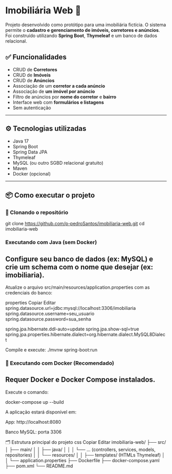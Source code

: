# Imobiliária Web 🏡

Projeto desenvolvido como protótipo para uma imobiliária fictícia. O sistema permite o **cadastro e gerenciamento de imóveis, corretores e anúncios**. Foi construído utilizando **Spring Boot**, **Thymeleaf** e um banco de dados relacional.

## ✅ Funcionalidades

- CRUD de **Corretores**
- CRUD de **Imóveis**
- CRUD de **Anúncios**
- Associação de um **corretor a cada anúncio**
- Associação de **um imóvel por anúncio**
- Filtro de anúncios por **nome do corretor** e **bairro**
- Interface web com **formulários e listagens**
- Sem autenticação

---

## ⚙️ Tecnologias utilizadas

- Java 17
- Spring Boot
- Spring Data JPA
- Thymeleaf
- MySQL (ou outro SGBD relacional gratuito)
- Maven
- Docker (opcional)

---

## 📦 Como executar o projeto

### 🔽 Clonando o repositório

git clone https://github.com/p-pedroSantos/imobiliaria-web.git
cd imobiliaria-web

### Executando com Java (sem Docker)
## Configure seu banco de dados (ex: MySQL) e crie um schema com o nome que desejar (ex: imobiliaria).

Atualize o arquivo src/main/resources/application.properties com as credenciais do banco:

properties
Copiar
Editar
spring.datasource.url=jdbc:mysql://localhost:3306/imobiliaria
spring.datasource.username=seu_usuario
spring.datasource.password=sua_senha

spring.jpa.hibernate.ddl-auto=update
spring.jpa.show-sql=true
spring.jpa.properties.hibernate.dialect=org.hibernate.dialect.MySQL8Dialect

Compile e execute:
./mvnw spring-boot:run

### 🐳 Executando com Docker (Recomendado)
## Requer Docker e Docker Compose instalados.

Execute o comando:

docker-compose up --build

A aplicação estará disponível em:

App: http://localhost:8080

Banco MySQL: porta 3306

🗂 Estrutura principal do projeto
css
Copiar
Editar
imobiliaria-web/
├── src/
│   ├── main/
│   │   ├── java/
│   │   │   └── ... (controllers, services, models, repositories)
│   │   └── resources/
│   │       ├── templates/ (HTMLs Thymeleaf)
│   │       └── application.properties
├── Dockerfile
├── docker-compose.yaml
├── pom.xml
└── README.md
